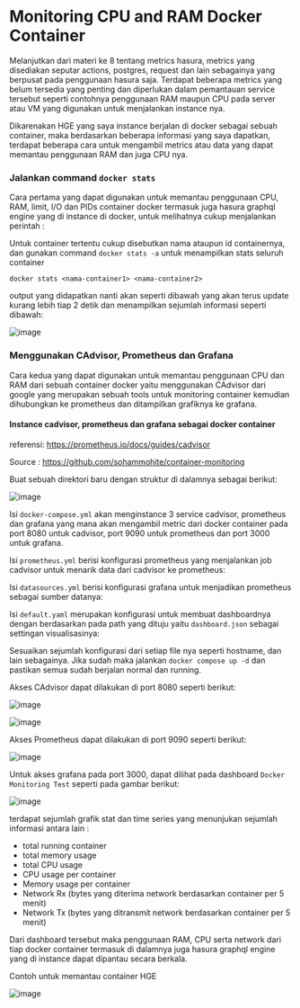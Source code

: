 # Monitoring CPU and RAM Docker Container 

Melanjutkan dari materi ke 8 tentang metrics hasura, metrics yang disediakan seputar actions, postgres, request dan lain sebagainya yang berpusat pada penggunaan hasura saja. Terdapat beberapa metrics yang belum tersedia yang penting dan diperlukan dalam pemantauan service tersebut seperti contohnya penggunaan RAM maupun CPU pada server atau VM yang digunakan untuk menjalankan instance nya.

Dikarenakan HGE yang saya instance berjalan di docker sebagai sebuah container, maka berdasarkan beberapa informasi yang saya dapatkan, terdapat beberapa cara untuk mengambil metrics atau data yang dapat memantau penggunaan RAM dan juga CPU nya.

### Jalankan command `docker stats`

Cara pertama yang dapat digunakan untuk memantau penggunaan CPU, RAM, limit, I/O dan PIDs container docker termasuk juga hasura graphql engine yang di instance di docker, untuk melihatnya cukup menjalankan perintah :

Untuk container tertentu cukup disebutkan nama ataupun id containernya, dan gunakan command `docker stats -a` untuk menampilkan stats seluruh container
```
docker stats <nama-container1> <nama-container2>
```

output yang didapatkan nanti akan seperti dibawah yang akan terus update kurang lebih tiap 2 detik dan menampilkan sejumlah informasi seperti dibawah:

![image](https://github.com/user-attachments/assets/5e2f4fd3-5c53-40a8-bb48-c7cd108780b5)

### Menggunakan CAdvisor, Prometheus dan Grafana

Cara kedua yang dapat digunakan untuk memantau penggunaan CPU dan RAM dari sebuah container docker yaitu menggunakan CAdvisor dari google yang merupakan sebuah tools untuk monitoring container kemudian dihubungkan ke prometheus dan ditampilkan grafiknya ke grafana.

#### Instance cadvisor, prometheus dan grafana sebagai docker container

referensi: https://prometheus.io/docs/guides/cadvisor

Source : https://github.com/sohammohite/container-monitoring

Buat sebuah direktori baru dengan struktur di dalamnya sebagai berikut:

![image](https://github.com/user-attachments/assets/e3249076-6996-475b-a035-2ef636b38b94)

Isi `docker-compose.yml` akan menginstance 3 service cadvisor, prometheus dan grafana yang mana akan mengambil metric dari docker container pada port 8080 untuk cadvisor, port 9090 untuk prometheus dan port 3000 untuk grafana.

Isi `prometheus.yml` berisi konfigurasi prometheus yang menjalankan job cadvisor untuk menarik data dari cadvisor ke prometheus:

Isi `datasources.yml` berisi konfigurasi grafana untuk menjadikan prometheus sebagai sumber datanya:

Isi `default.yaml` merupakan konfigurasi untuk membuat dashboardnya dengan berdasarkan pada path yang dituju yaitu `dashboard.json` sebagai settingan visualisasinya:

Sesuaikan sejumlah konfigurasi dari setiap file nya seperti hostname, dan lain sebagainya. Jika sudah maka jalankan `docker compose up -d` dan pastikan semua sudah berjalan normal dan running.

Akses CAdvisor dapat dilakukan di port 8080 seperti berikut:

![image](https://github.com/user-attachments/assets/f3b67281-05fa-4ad2-bbc6-2eb4b179e14f)

![image](https://github.com/user-attachments/assets/380fb2e1-fdf5-4b79-9f31-80b3cd5a91b9)

Akses Prometheus dapat dilakukan di port 9090 seperti berikut:

![image](https://github.com/user-attachments/assets/559349da-1183-46ba-b211-fb181c0efcff)

Untuk akses grafana pada port 3000, dapat dilihat pada dashboard `Docker Monitoring Test` seperti pada gambar berikut:

![image](https://github.com/user-attachments/assets/7cd6a3f5-7caa-4267-a644-995ce0e493a2)

terdapat sejumlah grafik stat dan time series yang menunjukan sejumlah informasi antara lain :

* total running container
* total memory usage
* total CPU usage
* CPU usage per container
* Memory usage per container
* Network Rx (bytes yang diterima network berdasarkan container per 5 menit)
* Network Tx (bytes yang ditransmit network berdasarkan container per 5 menit)

Dari dashboard tersebut maka penggunaan RAM, CPU serta network dari tiap docker container termasuk di dalamnya juga hasura graphql engine yang di instance dapat dipantau secara berkala.

Contoh untuk memantau container HGE 

![image](https://github.com/user-attachments/assets/0585ce7e-5ec1-42d6-9a7e-1d33b1495649)

